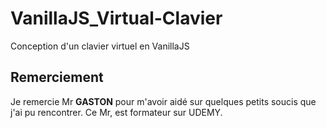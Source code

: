 # VanillaJS_Virtual-Clavier
Conception d'un clavier virtuel  en VanillaJS

## Remerciement
Je remercie Mr **GASTON** pour m'avoir aidé sur quelques petits soucis que j'ai pu rencontrer.
Ce Mr, est formateur sur UDEMY.